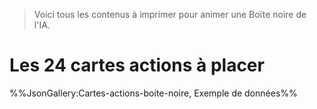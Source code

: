 > Voici tous les contenus à imprimer pour animer une Boïte noire de l'IA. 

# Les 24 cartes actions à placer 

%%JsonGallery:Cartes-actions-boite-noire, Exemple de données%%

